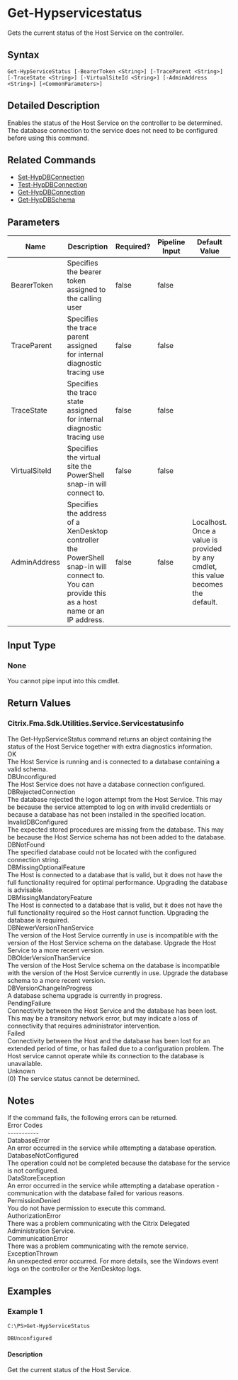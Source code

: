 ﻿
# Get-Hypservicestatus
Gets the current status of the Host Service on the controller.
## Syntax

```
Get-HypServiceStatus [-BearerToken <String>] [-TraceParent <String>] [-TraceState <String>] [-VirtualSiteId <String>] [-AdminAddress <String>] [<CommonParameters>]
```

## Detailed Description
Enables the status of the Host Service on the controller to be determined. The database connection to the service does not need to be configured before using this command.


## Related Commands

* [Set-HypDBConnection](../Set-HypDBConnection/)
* [Test-HypDBConnection](../Test-HypDBConnection/)
* [Get-HypDBConnection](../Get-HypDBConnection/)
* [Get-HypDBSchema](../Get-HypDBSchema/)
## Parameters
| Name   | Description | Required? | Pipeline Input | Default Value |
| --- | --- | --- | --- | --- |
| BearerToken | Specifies the bearer token assigned to the calling user | false | false |  |
| TraceParent | Specifies the trace parent assigned for internal diagnostic tracing use | false | false |  |
| TraceState | Specifies the trace state assigned for internal diagnostic tracing use | false | false |  |
| VirtualSiteId | Specifies the virtual site the PowerShell snap-in will connect to. | false | false |  |
| AdminAddress | Specifies the address of a XenDesktop controller the PowerShell snap-in will connect to. You can provide this as a host name or an IP address. | false | false | Localhost. Once a value is provided by any cmdlet, this value becomes the default. |

## Input Type

### None
You cannot pipe input into this cmdlet.
## Return Values

### Citrix.Fma.Sdk.Utilities.Service.Servicestatusinfo
The Get-HypServiceStatus command returns an object containing the status of the Host Service together with extra diagnostics information.  
OK  
    The Host Service is running and is connected to a database containing a valid schema.  
DBUnconfigured  
    The Host Service does not have a database connection configured.  
DBRejectedConnection  
    The database rejected the logon attempt from the Host Service.  This may be because the service attempted to log on with invalid credentials or because a database has not been installed in the specified location.  
InvalidDBConfigured  
    The expected stored procedures are missing from the database.  This may be because the Host Service schema has not been added to the database.  
DBNotFound  
    The specified database could not be located with the configured connection string.  
DBMissingOptionalFeature  
    The Host is connected to a database that is valid, but it does not have the full functionality required for optimal performance. Upgrading the database is advisable.  
DBMissingMandatoryFeature  
    The Host is connected to a database that is valid, but it does not have the full functionality required so the Host cannot function. Upgrading the database is required.  
DBNewerVersionThanService  
    The version of the Host Service currently in use is incompatible with the version of the Host Service schema on the database.  Upgrade the Host Service to a more recent version.  
DBOlderVersionThanService  
    The version of the Host Service schema on the database is incompatible with the version of the Host Service currently in use.  Upgrade the database schema to a more recent version.  
DBVersionChangeInProgress  
    A database schema upgrade is currently in progress.  
PendingFailure  
    Connectivity between the Host Service and the database has been lost. This may be a transitory network error, but may indicate a loss of connectivity that requires administrator intervention.  
Failed  
    Connectivity between the Host and the database has been lost for an extended period of time, or has failed due to a configuration problem. The Host service cannot operate while its connection to the database is unavailable.  
Unknown  
    (0) The service status cannot be determined.
## Notes
If the command fails, the following errors can be returned.  
    Error Codes  
    -----------  
    DatabaseError  
        An error occurred in the service while attempting a database operation.  
    DatabaseNotConfigured  
        The operation could not be completed because the database for the service is not configured.  
    DataStoreException  
        An error occurred in the service while attempting a database operation - communication with the database failed for various reasons.  
    PermissionDenied  
        You do not have permission to execute this command.  
    AuthorizationError  
        There was a problem communicating with the Citrix Delegated Administration Service.  
    CommunicationError  
        There was a problem communicating with the remote service.  
    ExceptionThrown  
        An unexpected error occurred.  For more details, see the Windows event logs on the controller or the XenDesktop logs.
## Examples

### Example 1

```
C:\PS>Get-HypServiceStatus  
  
DBUnconfigured
```

#### Description
Get the current status of the Host Service.
